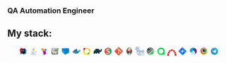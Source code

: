 ### QA Automation Engineer

## My stack:
<p align="center">
<img width="4%" title="IntelliJ IDEA" src="img/Intelij_IDEA.svg">
<img width="4%" title="Java" src="img/Java.svg">
<img width="4%" title="Selenide" src="img/Selenide.svg">
<img width="4%" title="Selenium" src="img/Selenium.svg">
<img width="4%" title="Selenoid" src="img/Selenoid.svg">
<img width="4%" title="Docker" src="img/Docker.svg">
<img width="4%" title="Allure Report" src="img/Allure_Report.svg">
<img width="4%" title="Gradle" src="img/Gradle.svg">
<img width="4%" title="JUnit5" src="img/JUnit5.svg">
<img width="4%" title="Github" src="img/Git.svg">
<img width="4%" title="Jenkins" src="img/Jenkins.svg">
<img width="4%" title="GitHub Actions" src="img/Github-Actions.svg">
<img width="4%" title="REST-Assured" src="img/Rest-Assured.svg">
<img width="4%" title="Allure TestOps" src="img/Allure_EE.svg">
<img width="4%" title="Redmine" src="img/Redmine.svg">
<img width="4%" title="Jira" src="img/Jira.svg">
<img width="4%" title="Appium" src="img/Appium.svg">
<img width="4%" title="Browserstack" src="img/Browserstack.svg">
<img width="4%" title="Telegram" src="img/Telegram.svg">
</p>
